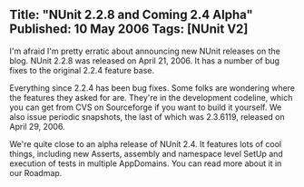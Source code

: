 Title: "NUnit 2.2.8 and Coming 2.4 Alpha"
Published: 10 May 2006
Tags: [NUnit V2]
---
I'm afraid I'm pretty erratic about announcing new NUnit releases on the blog.  NUnit 2.2.8 was released on April 21, 2006. It has a number of bug fixes to the original 2.2.4 feature base.

Everything since 2.2.4 has been bug fixes. Some folks are wondering where the features they asked for are. They're in the development codeline, which you can get from CVS on Sourceforge if you want to build it yourself. We also issue periodic snapshots, the last of which was 2.3.6119, released on April 29, 2006.

We're quite close to an alpha release of NUnit 2.4. It features lots of cool things, including new Asserts, assembly and namespace level SetUp and execution of tests in multiple AppDomains. You can read more about  it in our Roadmap.
